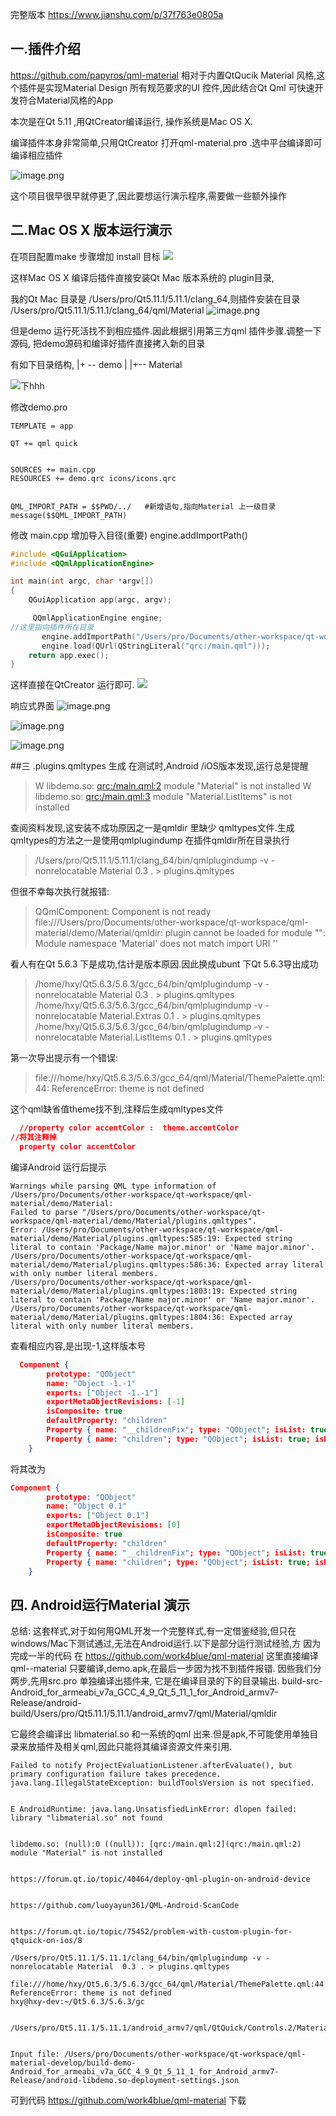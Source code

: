 完整版本  https://www.jianshu.com/p/37f763e0805a

## 一.插件介绍

https://github.com/papyros/qml-material
相对于内置QtQucik Material 风格,这个插件是实现Material Design 所有规范要求的UI 控件,因此结合Qt Qml 可快速开发符合Material风格的App

本次是在Qt 5.11 ,用QtCreator编译运行, 操作系统是Mac OS X.

编译插件本身非常简单,只用QtCreator 打开qml-material.pro .选中平台编译即可编译相应插件


![image.png](https://upload-images.jianshu.io/upload_images/1493747-09ccb63697d945e9.png?imageMogr2/auto-orient/strip%7CimageView2/2/w/1240)


这个项目很早很早就停更了,因此要想运行演示程序,需要做一些额外操作

## 二.Mac OS X 版本运行演示
在项目配置make 步骤增加 install 目标
 ![
](https://upload-images.jianshu.io/upload_images/1493747-bbaa98fb4f5a05de.png?imageMogr2/auto-orient/strip%7CimageView2/2/w/1240)

这样Mac OS X 编译后插件直接安装Qt Mac 版本系统的 plugin目录,

我的Qt  Mac 目录是 /Users/pro/Qt5.11.1/5.11.1/clang_64,则插件安装在目录
/Users/pro/Qt5.11.1/5.11.1/clang_64/qml/Material
![image.png](https://upload-images.jianshu.io/upload_images/1493747-1119ee6c987d1d6c.png?imageMogr2/auto-orient/strip%7CimageView2/2/w/1240)

但是demo 运行死活找不到相应插件.因此根据引用第三方qml 插件步骤.调整一下源码,
把demo源码和编译好插件直接拷入新的目录

有如下目录结构,
  |+ -- demo
  |
  |+--  Material

![下hhh](https://upload-images.jianshu.io/upload_images/1493747-e3e7fc67fc785c68.png?imageMogr2/auto-orient/strip%7CimageView2/2/w/1240)

修改demo.pro 
```
TEMPLATE = app

QT += qml quick


SOURCES += main.cpp
RESOURCES += demo.qrc icons/icons.qrc


QML_IMPORT_PATH = $$PWD/../   #新增语句,指向Material 上一级目录
message($$QML_IMPORT_PATH)
```
修改 main.cpp 增加导入目径(重要)  engine.addImportPath()
```cpp
#include <QGuiApplication>
#include <QQmlApplicationEngine>

int main(int argc, char *argv[])
{
    QGuiApplication app(argc, argv);

     QQmlApplicationEngine engine;
//这里指向插件所在目录
       engine.addImportPath("/Users/pro/Documents/other-workspace/qt-workspace/qml-material/Material"); 
       engine.load(QUrl(QStringLiteral("qrc:/main.qml")));
    return app.exec();
}
```
这样直接在QtCreator 运行即可.
![](https://upload-images.jianshu.io/upload_images/1493747-61a9a3e295c41b18.png?imageMogr2/auto-orient/strip%7CimageView2/2/w/1240)

响应式界面
![image.png](https://upload-images.jianshu.io/upload_images/1493747-ca756409ffbf8f7f.png?imageMogr2/auto-orient/strip%7CimageView2/2/w/1240)

![image.png](https://upload-images.jianshu.io/upload_images/1493747-fc97e6b1089ac0d6.png?imageMogr2/auto-orient/strip%7CimageView2/2/w/1240)

![image.png](https://upload-images.jianshu.io/upload_images/1493747-eb01abc2007017f0.png?imageMogr2/auto-orient/strip%7CimageView2/2/w/1240)

##三 .plugins.qmltypes 生成
在测试时,Android /iOS版本发现,运行总是提醒

>W libdemo.so: [qrc:/main.qml:2](qrc:/main.qml:2) module "Material" is not installed
>W libdemo.so: [qrc:/main.qml:3](qrc:/main.qml:3) module "Material.ListItems" is not installed

查阅资料发现,这安装不成功原因之一是qmldir 里缺少 qmltypes文件.生成qmltypes的方法之一是使用qmlplugindump
在插件qmldir所在目录执行

>/Users/pro/Qt5.11.1/5.11.1/clang_64/bin/qmlplugindump -v -nonrelocatable Material  0.3 . > plugins.qmltypes

但很不幸每次执行就报错:
> QQmlComponent: Component is not ready
file:///Users/pro/Documents/other-workspace/qt-workspace/qml-material/demo/Material/qmldir: plugin cannot be loaded for module "": Module namespace 'Material' does not match import URI ''



看人有在Qt 5.6.3 下是成功,估计是版本原因.因此换成ubunt 下Qt 5.6.3导出成功
>/home/hxy/Qt5.6.3/5.6.3/gcc_64/bin/qmlplugindump -v -nonrelocatable Material  0.3 . > plugins.qmltypes
/home/hxy/Qt5.6.3/5.6.3/gcc_64/bin/qmlplugindump -v -nonrelocatable Material.Extras 0.1 . > plugins.qmltypes
/home/hxy/Qt5.6.3/5.6.3/gcc_64/bin/qmlplugindump -v -nonrelocatable Material.ListItems 0.1 . > plugins.qmltypes




第一次导出提示有一个错误:

>file:///home/hxy/Qt5.6.3/5.6.3/gcc_64/qml/Material/ThemePalette.qml:44: ReferenceError: theme is not defined

这个qml缺省值theme找不到,注释后生成qmltypes文件
```json
  //property color accentColor :  theme.accentColor
//将其注释掉
  property color accentColor
 ```

编译Android 运行后提示
```
Warnings while parsing QML type information of /Users/pro/Documents/other-workspace/qt-workspace/qml-material/demo/Material:
Failed to parse "/Users/pro/Documents/other-workspace/qt-workspace/qml-material/demo/Material/plugins.qmltypes".
Error: /Users/pro/Documents/other-workspace/qt-workspace/qml-material/demo/Material/plugins.qmltypes:585:19: Expected string literal to contain 'Package/Name major.minor' or 'Name major.minor'.
/Users/pro/Documents/other-workspace/qt-workspace/qml-material/demo/Material/plugins.qmltypes:586:36: Expected array literal with only number literal members.
/Users/pro/Documents/other-workspace/qt-workspace/qml-material/demo/Material/plugins.qmltypes:1803:19: Expected string literal to contain 'Package/Name major.minor' or 'Name major.minor'.
/Users/pro/Documents/other-workspace/qt-workspace/qml-material/demo/Material/plugins.qmltypes:1804:36: Expected array literal with only number literal members.
```
查看相应内容,是出现-1,这样版本号
```json
  Component {
        prototype: "QObject"
        name: "Object -1.-1"
        exports: ["Object -1.-1"]
        exportMetaObjectRevisions: [-1]
        isComposite: true
        defaultProperty: "children"
        Property { name: "__childrenFix"; type: "QObject"; isList: true; isReadonly: true }
        Property { name: "children"; type: "QObject"; isList: true; isReadonly: true }
    }
```
将其改为
```json
Component {
        prototype: "QObject"
        name: "Object 0.1"
        exports: ["Object 0.1"]
        exportMetaObjectRevisions: [0]
        isComposite: true
        defaultProperty: "children"
        Property { name: "__childrenFix"; type: "QObject"; isList: true; isReadonly: true }
        Property { name: "children"; type: "QObject"; isList: true; isReadonly: true }
    }
```
## 四. Android运行Material 演示

总结: 这套样式,对于如何用QML开发一个完整样式,有一定借鉴经验,但只在windows/Mac下测试通过,无法在Android运行.以下是部分运行测试经验,方
因为完成一半的代码 在 https://github.com/work4blue/qml-material 
这里直接编译qml--material 只要编译,demo.apk,在最后一步因为找不到插件报错.
因些我们分两步,先用src.pro 单独编译出插件来,
它是在编译目录的下的目录输出.
build-src-Android_for_armeabi_v7a_GCC_4_9_Qt_5_11_1_for_Android_armv7-Release/android-build/Users/pro/Qt5.11.1/5.11.1/android_armv7/qml/Material/qmldir


它最终会编译出 libmaterial.so 和一系统的qml 出来.但是apk,不可能使用单独目录来放插件及相关qml,因此只能将其编译资源文件来引用.

```
Failed to notify ProjectEvaluationListener.afterEvaluate(), but primary configuration failure takes precedence.
java.lang.IllegalStateException: buildToolsVersion is not specified.


E AndroidRuntime: java.lang.UnsatisfiedLinkError: dlopen failed: library "libmaterial.so" not found


libdemo.so: (null):0 ((null)): [qrc:/main.qml:2](qrc:/main.qml:2) module "Material" is not installed


https://forum.qt.io/topic/40464/deploy-qml-plugin-on-android-device


https://github.com/luoyayun361/QML-Android-ScanCode


https://forum.qt.io/topic/75452/problem-with-custom-plugin-for-qtquick-on-ios/8
 
/Users/pro/Qt5.11.1/5.11.1/clang_64/bin/qmlplugindump -v -nonrelocatable Material  0.3 . > plugins.qmltypes

file:///home/hxy/Qt5.6.3/5.6.3/gcc_64/qml/Material/ThemePalette.qml:44: ReferenceError: theme is not defined
hxy@hxy-dev:~/Qt5.6.3/5.6.3/gc


/Users/pro/Qt5.11.1/5.11.1/android_armv7/qml/QtQuick/Controls.2/Material/


Input file: /Users/pro/Documents/other-workspace/qt-workspace/qml-material-develop/build-demo-Android_for_armeabi_v7a_GCC_4_9_Qt_5_11_1_for_Android_armv7-Release/android-libdemo.so-deployment-settings.json
```

可到代码 https://github.com/work4blue/qml-material 下载